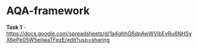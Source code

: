 # AQA-framework
**Task 1** - https://docs.google.com/spreadsheets/d/1a4ghhG6dpAwWVjbEvRu6NHSyX6ePe05W5eilwaTFezE/edit?usp=sharing
